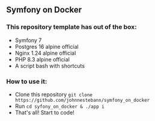 ## Symfony on Docker

### This repository template has out of the box:
* Symfony 7
* Postgres 16 alpine official
* Nginx 1.24 alpine official
* PHP 8.3 alpine official
* A script bash with shortcuts

### How to use it:
* Clone this repository `git clone https://github.com/johnnestebann/symfony_on_docker`
* Run `cd syfony_on_docker & ./app i`
* That's all! Start to code!

